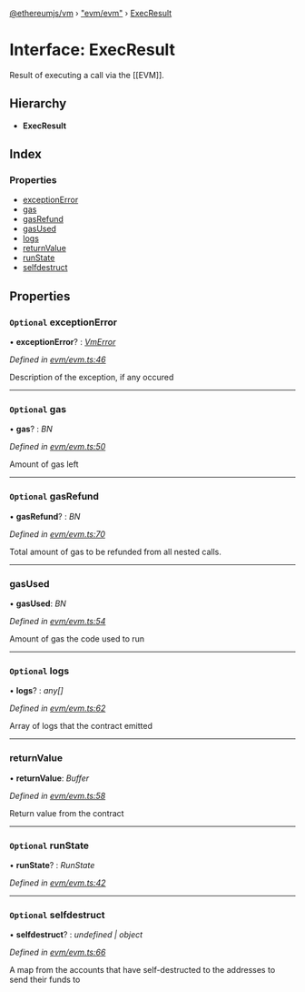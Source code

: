 [@ethereumjs/vm](../README.md) › ["evm/evm"](../modules/_evm_evm_.md) › [ExecResult](_evm_evm_.execresult.md)

# Interface: ExecResult

Result of executing a call via the [[EVM]].

## Hierarchy

* **ExecResult**

## Index

### Properties

* [exceptionError](_evm_evm_.execresult.md#optional-exceptionerror)
* [gas](_evm_evm_.execresult.md#optional-gas)
* [gasRefund](_evm_evm_.execresult.md#optional-gasrefund)
* [gasUsed](_evm_evm_.execresult.md#gasused)
* [logs](_evm_evm_.execresult.md#optional-logs)
* [returnValue](_evm_evm_.execresult.md#returnvalue)
* [runState](_evm_evm_.execresult.md#optional-runstate)
* [selfdestruct](_evm_evm_.execresult.md#optional-selfdestruct)

## Properties

### `Optional` exceptionError

• **exceptionError**? : *[VmError](../classes/_exceptions_.vmerror.md)*

*Defined in [evm/evm.ts:46](https://github.com/ethereumjs/ethereumjs-vm/blob/master/packages/vm/lib/evm/evm.ts#L46)*

Description of the exception, if any occured

___

### `Optional` gas

• **gas**? : *BN*

*Defined in [evm/evm.ts:50](https://github.com/ethereumjs/ethereumjs-vm/blob/master/packages/vm/lib/evm/evm.ts#L50)*

Amount of gas left

___

### `Optional` gasRefund

• **gasRefund**? : *BN*

*Defined in [evm/evm.ts:70](https://github.com/ethereumjs/ethereumjs-vm/blob/master/packages/vm/lib/evm/evm.ts#L70)*

Total amount of gas to be refunded from all nested calls.

___

###  gasUsed

• **gasUsed**: *BN*

*Defined in [evm/evm.ts:54](https://github.com/ethereumjs/ethereumjs-vm/blob/master/packages/vm/lib/evm/evm.ts#L54)*

Amount of gas the code used to run

___

### `Optional` logs

• **logs**? : *any[]*

*Defined in [evm/evm.ts:62](https://github.com/ethereumjs/ethereumjs-vm/blob/master/packages/vm/lib/evm/evm.ts#L62)*

Array of logs that the contract emitted

___

###  returnValue

• **returnValue**: *Buffer*

*Defined in [evm/evm.ts:58](https://github.com/ethereumjs/ethereumjs-vm/blob/master/packages/vm/lib/evm/evm.ts#L58)*

Return value from the contract

___

### `Optional` runState

• **runState**? : *RunState*

*Defined in [evm/evm.ts:42](https://github.com/ethereumjs/ethereumjs-vm/blob/master/packages/vm/lib/evm/evm.ts#L42)*

___

### `Optional` selfdestruct

• **selfdestruct**? : *undefined | object*

*Defined in [evm/evm.ts:66](https://github.com/ethereumjs/ethereumjs-vm/blob/master/packages/vm/lib/evm/evm.ts#L66)*

A map from the accounts that have self-destructed to the addresses to send their funds to
